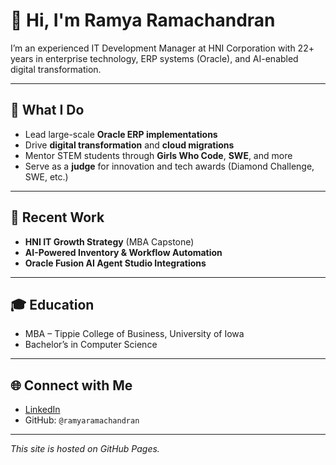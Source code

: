# 👋 Hi, I'm Ramya Ramachandran

I’m an experienced IT Development Manager at HNI Corporation with 22+ years in enterprise technology, ERP systems (Oracle), and AI-enabled digital transformation.

---

## 🔧 What I Do

- Lead large-scale **Oracle ERP implementations**
- Drive **digital transformation** and **cloud migrations**
- Mentor STEM students through **Girls Who Code**, **SWE**, and more
- Serve as a **judge** for innovation and tech awards (Diamond Challenge, SWE, etc.)

---

## 📘 Recent Work

- **HNI IT Growth Strategy** (MBA Capstone)
- **AI-Powered Inventory & Workflow Automation**
- **Oracle Fusion AI Agent Studio Integrations**

---

## 🎓 Education

- MBA – Tippie College of Business, University of Iowa  
- Bachelor’s in Computer Science

---

## 🌐 Connect with Me

- [LinkedIn](https://www.linkedin.com/in/ramya-ramachandran-6939232)
- GitHub: `@ramyaramachandran`

---

_This site is hosted on GitHub Pages._
